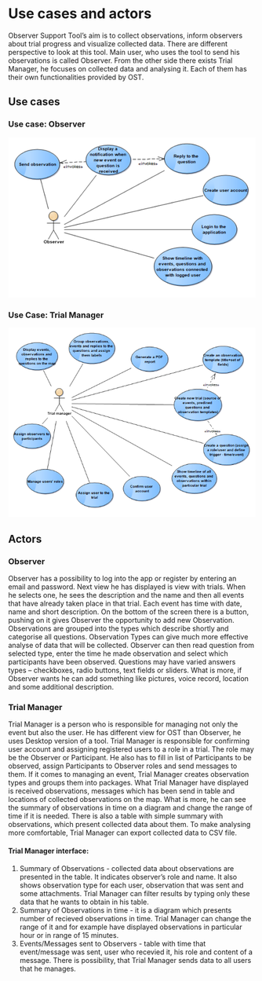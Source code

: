 # Use cases and actors

Observer Support Tool’s aim is to  collect observations, inform observers about trial progress and visualize collected data. There are different perspective to look at this tool.  Main user, who uses the tool to send his observations is called Observer. From the other side there exists Trial Manager, he focuses on collected data and analysing it.  Each of them has their own functionalities provided by OST. 

## Use cases

### Use case: Observer
![](./img/use-cases-observer.png)

### Use Case: Trial Manager
![](./img/use-cases-trial-manager.png)


## Actors

### Observer

Observer has a possibility to log into the app or register by entering an email and password. Next view he has displayed is view with trials. When he selects one, he sees the description and the name and then all events that have already taken place in that trial. Each event has time with date, name and short description. On the bottom of the screen there is a button, pushing on it gives Observer the opportunity to add new Observation. Observations are grouped into the types which  describe shortly and categorise all questions. Observation Types can give much more effective analyse of data that will be collected. Observer can then read question from selected type, enter the time he made observation and select which participants have been observed. Questions may have varied answers types – checkboxes, radio buttons, text fields or sliders. What is more, if Observer wants he can add something like pictures, voice record, location and some additional description. 

### Trial Manager

Trial Manager is a person who is responsible for managing not only the event but also the user. He has different view for OST than Observer, he uses Desktop version of a tool. Trial Manager is responsible for confirming user account and assigning registered users to a role in a trial. The role may be the Observer or Participant. He also has to fill in list of Participants to be observed, assign Participants to Observer roles and send messages to them. If it comes to managing an event, Trial Manager creates observation types and groups them into packages. What Trial Manager have displayed is received observations,  messages which has been send in table  and locations of collected observations on the map. What is more, he can see the summary of observations in time on a diagram and change the range of time if it is needed. There is also a table with simple summary with observations, which present collected data about them.  To make analysing more comfortable, Trial Manager can export collected data to CSV file. 
#### Trial Manager interface:
1. Summary of Observations - collected data about observations are presented in the table. It indicates observer’s role and name. It also shows observation type for each user, observation that was sent and some attachments. Trial Manager can filter results by typing only these data that he wants to obtain in his table.
2. Summary of Observations in time - it is a diagram which presents number of recieved observations in time. Trial Manager can change the range of it and for example have displayed observations in particular hour or in range of 15 minutes. 
3. Events/Messages sent to Observers - table with time that event/message was sent, user who recevied it, his role and content of a message. There is possibility, that Trial Manager sends data to all users that he manages. 




